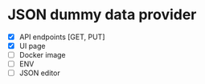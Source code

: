 # JSON dummy data provider

- [x] API endpoints [GET, PUT]
- [x] UI page
- [ ] Docker image
- [ ] ENV 
- [ ] JSON editor
